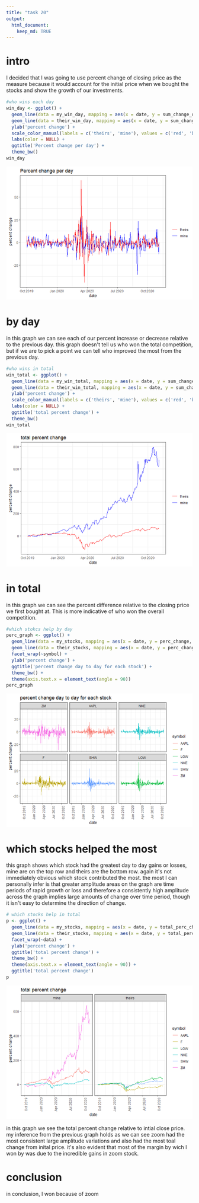 ```yaml
---
title: "task 20"
output: 
  html_document:
    keep_md: TRUE
---
```



# intro 

I decided that I was going to use percent change of closing price as the measure because it would account for the initial price when we bought the stocks and show the growth of our investments. 


```r
#who wins each day
win_day <- ggplot() +
  geom_line(data = my_win_day, mapping = aes(x = date, y = sum_change_day, color = 'red')) +
  geom_line(data = their_win_day, mapping = aes(x = date, y = sum_change_day, color = 'blue')) +
  ylab('percent change') +
  scale_color_manual(labels = c('theirs', 'mine'), values = c('red', 'blue')) +
  labs(color = NULL) +
  ggtitle('Percent change per day') +
  theme_bw()
win_day
```

![](task_20_files/figure-html/unnamed-chunk-1-1.png)<!-- -->

# by day

in this graph we can see each of our percent increase or decrease relative to the previous day. this graph doesn't tell us who won the total competition, but if we are to pick a point we can tell who improved the most from the previous day. 



```r
#who wins in total
win_total <- ggplot() +
  geom_line(data = my_win_total, mapping = aes(x = date, y = sum_change_total, color = 'red')) +
  geom_line(data = their_win_total, mapping = aes(x = date, y = sum_change_total, color = 'blue')) +
  ylab('percent change') +
  scale_color_manual(labels = c('theirs', 'mine'), values = c('red', 'blue')) +
  labs(color = NULL) +
  ggtitle('total percent change') +
  theme_bw()  
win_total
```

![](task_20_files/figure-html/unnamed-chunk-2-1.png)<!-- -->

# in total

in this graph we can see the percent difference relative to the closing price we first bought at. This is more indicative of who won the overall competition. 


```r
#which stokcs help by day
perc_graph <- ggplot() +
  geom_line(data = my_stocks, mapping = aes(x = date, y = perc_change, color = symbol)) +
  geom_line(data = their_stocks, mapping = aes(x = date, y = perc_change, color = symbol)) +
  facet_wrap(~symbol) +
  ylab('percent change') +
  ggtitle('percent change day to day for each stock') +
  theme_bw() +
  theme(axis.text.x = element_text(angle = 90)) 
perc_graph
```

![](task_20_files/figure-html/unnamed-chunk-3-1.png)<!-- -->

# which stocks helped the most 

this graph shows which stock had the greatest day to day gains or losses, mine are on the top row and theirs are the bottom row. again it's not immediately obvious which stock contributed the most. the most I can personally infer is that greater amplitude areas on the graph are time periods of rapid growth or loss and therefore a consistently high amplitude across the graph implies large amounts of change over time period, though it isn't easy to determine the direction of change.


```r
# which stocks help in total 
p <- ggplot() +
  geom_line(data = my_stocks, mapping = aes(x = date, y = total_perc_change, color = symbol)) +
  geom_line(data = their_stocks, mapping = aes(x = date, y = total_perc_change, color = symbol)) +
  facet_wrap(~data) +
  ylab('percent change') +
  ggtitle('total percent change') +
  theme_bw() +
  theme(axis.text.x = element_text(angle = 90)) +
  ggtitle('total percent change')
p
```

![](task_20_files/figure-html/unnamed-chunk-4-1.png)<!-- -->

in this graph we see the total percent change relative to intial close price. my inference from the previous graph holds as we can see zoom had the most consistent large amplitude variations and also had the most toal change from inital price. it's also evident that most of the margin by wich I won by was due to the incredible gains in zoom stock. 

# conclusion

in conclusion, I won because of zoom
